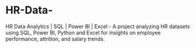 # HR-Data-
 HR Data Analytics | SQL | Power BI | Excel - A project analyzing HR datasets using SQL, Power BI, Python and Excel for insights on employee performance, attrition, and salary trends.
